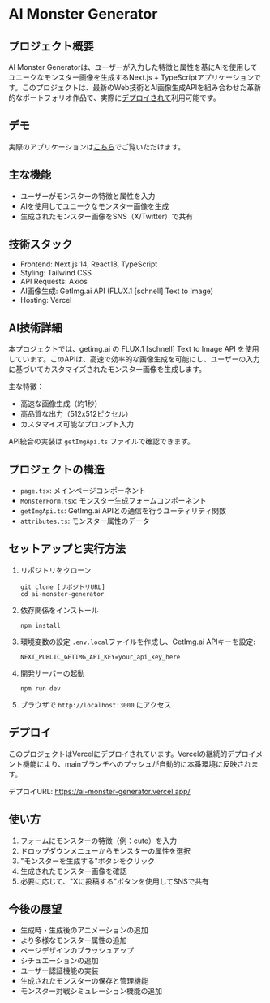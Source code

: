 # AI Monster Generator

## プロジェクト概要
AI Monster Generatorは、ユーザーが入力した特徴と属性を基にAIを使用してユニークなモンスター画像を生成するNext.js + TypeScriptアプリケーションです。このプロジェクトは、最新のWeb技術とAI画像生成APIを組み合わせた革新的なポートフォリオ作品で、実際に[デプロイされて](https://ai-monster-generator.vercel.app/)利用可能です。

## デモ
実際のアプリケーションは[こちら](https://ai-monster-generator.vercel.app/)でご覧いただけます。

## 主な機能
- ユーザーがモンスターの特徴と属性を入力
- AIを使用してユニークなモンスター画像を生成
- 生成されたモンスター画像をSNS（X/Twitter）で共有

## 技術スタック
- Frontend: Next.js 14, React18, TypeScript
- Styling: Tailwind CSS
- API Requests: Axios
- AI画像生成: GetImg.ai API (FLUX.1 [schnell] Text to Image)
- Hosting: Vercel

## AI技術詳細
本プロジェクトでは、getimg.ai の FLUX.1 [schnell] Text to Image API を使用しています。このAPIは、高速で効率的な画像生成を可能にし、ユーザーの入力に基づいてカスタマイズされたモンスター画像を生成します。

主な特徴：
- 高速な画像生成（約1秒）
- 高品質な出力（512x512ピクセル）
- カスタマイズ可能なプロンプト入力

API統合の実装は `getImgApi.ts` ファイルで確認できます。

## プロジェクトの構造
- `page.tsx`: メインページコンポーネント
- `MonsterForm.tsx`: モンスター生成フォームコンポーネント
- `getImgApi.ts`: GetImg.ai APIとの通信を行うユーティリティ関数
- `attributes.ts`: モンスター属性のデータ

## セットアップと実行方法
1. リポジトリをクローン
   ```
   git clone [リポジトリURL]
   cd ai-monster-generator
   ```

2. 依存関係をインストール
   ```
   npm install
   ```

3. 環境変数の設定
   `.env.local`ファイルを作成し、GetImg.ai APIキーを設定:
   ```
   NEXT_PUBLIC_GETIMG_API_KEY=your_api_key_here
   ```

4. 開発サーバーの起動
   ```
   npm run dev
   ```

5. ブラウザで `http://localhost:3000` にアクセス

## デプロイ
このプロジェクトはVercelにデプロイされています。Vercelの継続的デプロイメント機能により、mainブランチへのプッシュが自動的に本番環境に反映されます。

デプロイURL: https://ai-monster-generator.vercel.app/

## 使い方
1. フォームにモンスターの特徴（例：cute）を入力
2. ドロップダウンメニューからモンスターの属性を選択
3. "モンスターを生成する"ボタンをクリック
4. 生成されたモンスター画像を確認
5. 必要に応じて、"Xに投稿する"ボタンを使用してSNSで共有

## 今後の展望
- 生成時・生成後のアニメーションの追加
- より多様なモンスター属性の追加
- ページデザインのブラッシュアップ
- シチュエーションの追加
- ユーザー認証機能の実装
- 生成されたモンスターの保存と管理機能
- モンスター対戦シミュレーション機能の追加